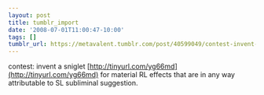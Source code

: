```yaml
---
layout: post
title: tumblr_import
date: '2008-07-01T11:00:47-10:00'
tags: []
tumblr_url: https://metavalent.tumblr.com/post/40599049/contest-invent-a-sniglet
---
```

contest: invent a sniglet [http://tinyurl.com/yg66md](http://tinyurl.com/yg66md) for material RL effects that are in any way attributable to SL subliminal suggestion.

